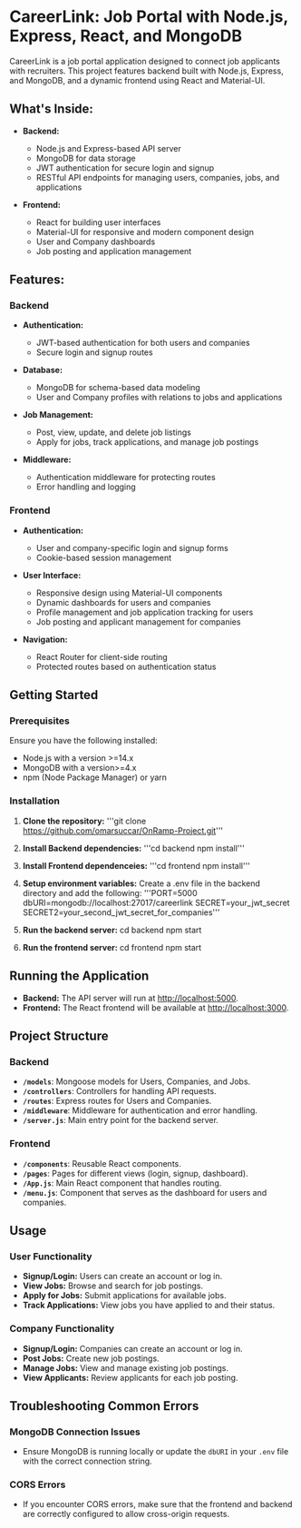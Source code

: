 # CareerLink: Job Portal with Node.js, Express, React, and MongoDB

CareerLink is a job portal application designed to connect job applicants with recruiters. This project features backend built with Node.js, Express, and MongoDB, and a dynamic frontend using React and Material-UI.

## What's Inside:

- **Backend:**
  - Node.js and Express-based API server
  - MongoDB for data storage
  - JWT authentication for secure login and signup
  - RESTful API endpoints for managing users, companies, jobs, and applications

- **Frontend:**
  - React for building user interfaces
  - Material-UI for responsive and modern component design
  - User and Company dashboards
  - Job posting and application management

## Features:

### Backend
- **Authentication:**
  - JWT-based authentication for both users and companies
  - Secure login and signup routes

- **Database:**
  - MongoDB for schema-based data modeling
  - User and Company profiles with relations to jobs and applications

- **Job Management:**
  - Post, view, update, and delete job listings
  - Apply for jobs, track applications, and manage job postings

- **Middleware:**
  - Authentication middleware for protecting routes
  - Error handling and logging

### Frontend
- **Authentication:**
  - User and company-specific login and signup forms
  - Cookie-based session management

- **User Interface:**
  - Responsive design using Material-UI components
  - Dynamic dashboards for users and companies
  - Profile management and job application tracking for users
  - Job posting and applicant management for companies

- **Navigation:**
  - React Router for client-side routing
  - Protected routes based on authentication status

## Getting Started

### Prerequisites
Ensure you have the following installed:

- Node.js with a version >=14.x
- MongoDB with a version>=4.x
- npm (Node Package Manager) or yarn

### Installation

1. **Clone the repository:**
'''git clone https://github.com/omarsuccar/OnRamp-Project.git'''

2. **Install Backend dependencies:**
'''cd backend
npm install'''

3. **Install Frontend dependenceies:**
'''cd frontend
npm install'''

5. **Setup environment variables:**
Create a .env file in the backend directory and add the following:
'''PORT=5000
dbURI=mongodb://localhost:27017/careerlink
SECRET=your_jwt_secret
SECRET2=your_second_jwt_secret_for_companies'''

6. **Run the backend server:**
cd backend
npm start

8. **Run the frontend server:**
cd frontend
npm start

## Running the Application

- **Backend:** The API server will run at [http://localhost:5000](http://localhost:5000).
- **Frontend:** The React frontend will be available at [http://localhost:3000](http://localhost:3000).

## Project Structure

### Backend

- **`/models`**: Mongoose models for Users, Companies, and Jobs.
- **`/controllers`**: Controllers for handling API requests.
- **`/routes`**: Express routes for Users and Companies.
- **`/middleware`**: Middleware for authentication and error handling.
- **`/server.js`**: Main entry point for the backend server.

### Frontend

- **`/components`**: Reusable React components.
- **`/pages`**: Pages for different views (login, signup, dashboard).
- **`/App.js`**: Main React component that handles routing.
- **`/menu.js`**: Component that serves as the dashboard for users and companies.

## Usage

### User Functionality

- **Signup/Login:** Users can create an account or log in.
- **View Jobs:** Browse and search for job postings.
- **Apply for Jobs:** Submit applications for available jobs.
- **Track Applications:** View jobs you have applied to and their status.

### Company Functionality

- **Signup/Login:** Companies can create an account or log in.
- **Post Jobs:** Create new job postings.
- **Manage Jobs:** View and manage existing job postings.
- **View Applicants:** Review applicants for each job posting.

## Troubleshooting Common Errors

### MongoDB Connection Issues

- Ensure MongoDB is running locally or update the `dbURI` in your `.env` file with the correct connection string.

### CORS Errors

- If you encounter CORS errors, make sure that the frontend and backend are correctly configured to allow cross-origin requests.



